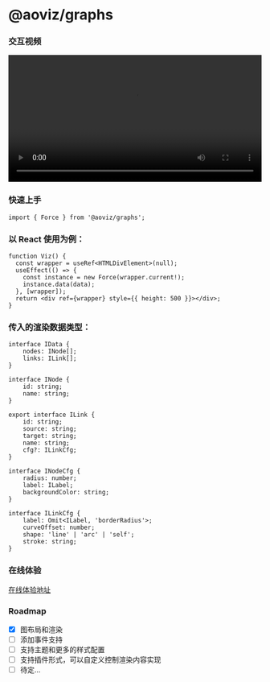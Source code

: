 # @aoviz/graphs


### 交互视频

<div>
    <video src="./assets/force.mov" style="width:100%;">
</div>

### 快速上手

```
import { Force } from '@aoviz/graphs';
```

### 以 React 使用为例：

```
function Viz() {
  const wrapper = useRef<HTMLDivElement>(null);
  useEffect(() => {
    const instance = new Force(wrapper.current!);
    instance.data(data);
  }, [wrapper]);
  return <div ref={wrapper} style={{ height: 500 }}></div>;
}
```

### 传入的渲染数据类型：
```
interface IData {
    nodes: INode[];
    links: ILink[];
}

interface INode {
    id: string;
    name: string;
}

export interface ILink {
    id: string;
    source: string;
    target: string;
    name: string;
    cfg?: ILinkCfg;
}

interface INodeCfg {
    radius: number;
    label: ILabel;
    backgroundColor: string;
}

interface ILinkCfg {
    label: Omit<ILabel, 'borderRadius'>;
    curveOffset: number;
    shape: 'line' | 'arc' | 'self';
    stroke: string;
}
```



### 在线体验
[在线体验地址](https://codesandbox.io/s/sharp-matsumoto-t9wfsx?file=/src/App.js)


### Roadmap 
- [x] 图布局和渲染
- [ ] 添加事件支持
- [ ] 支持主题和更多的样式配置
- [ ] 支持插件形式，可以自定义控制渲染内容实现
- [ ] 待定...